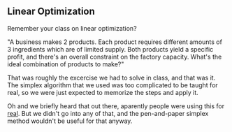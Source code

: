 Linear Optimization
-------------------

Remember your class on linear optimization? 

"A business makes 2 products. Each product requires different amounts of 3 ingredients which are of limited supply. Both products yield a specific profit, and there's an overall constraint on the factory capacity. What's the ideal combination of products to make?"

That was roughly the excercise we had to solve in class, and that was it. The simplex algorithm that we used was too complicated to be taught for real, so we were just expected to memorize the steps and apply it.

Oh and we briefly heard that out there, aparently people were using this for  [real](https://en.wikipedia.org/wiki/Operations_research#Problems_addressed). But we didn't go into any of that, and the pen-and-paper simplex method wouldn't be useful for that anyway.



 
